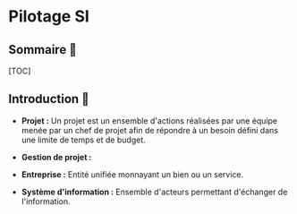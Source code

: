 # Pilotage SI

## Sommaire 🚀

[TOC]

## Introduction 🌻

* **Projet :** Un projet est un ensemble d'actions réalisées par une équipe menée par un chef de projet afin de répondre à un besoin défini dans une limite de temps et de budget.

* **Gestion de projet :** 

* **Entreprise :** Entité unifiée monnayant un bien ou un service.

* **Système d'information :** Ensemble d'acteurs permettant d'échanger de l'information.



